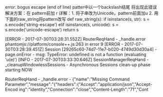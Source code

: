 error: bogus escape (end of line)
patter中以一个backslash结尾 将出现此错误 
解决方案：在 pattern前加 r
详解：1. 将子串改为Unicode，pattern前面加u     2. 用下面的raw_string将pattern改写
def raw_string(s):
    if isinstance(s, str):
        s = s.encode('string-escape’)
    elif isinstance(s, unicode):
        s = s.encode('unicode-escape’)
    return s

[ERROR - 2017-07-30T03:28:31.552Z] RouterReqHand - _handle.error
phantomjs://platform/console++.js:263 in error
  9 [ERROR - 2017-07-30T03:28:39.451Z] Session [29265c60-74d7-11e7-b020-4749d30d30a4] - page.onError - msg: TypeError: undefined is not a function (evaluating 'u(e)’)
[INFO  - 2017-07-30T03:33:30.646Z] SessionManagerReqHand - _cleanupWindowlessSessions - Asynchronous Sessions clean-up phase starting NOW

 RouterReqHand - _handle.error - {"name":"Missing Command Parameter","message":"{\"headers\":{\"Accept\":\"application/json\",\"Accept-Encod    ing\":\"identity\",\"Connection\":\"close\",\"Content-Length\":\"71\",\"Cont
